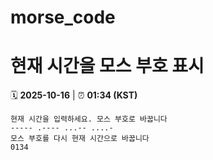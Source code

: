 # morse_code
# 현재 시간을 모스 부호 표시
<!-- MORSE_TIME_START -->
🗓️ **2025-10-16** | ⏰ **01:34 (KST)**

```
현재 시간을 입력하세요. 모스 부호로 바꿉니다
----- .---- ...-- ....-
모스 부호를 다시 현재 시간으로 바꿉니다
0134
```
<!-- MORSE_TIME_END -->
